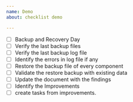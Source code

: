 ```yaml
---
name: Demo
about: checklist demo

---
```


- [ ] Backup and Recovery Day
- [ ] Verify the last backup files
- [ ] Verify the last backup log file
- [ ] Identify the errors in log file if any
- [ ] Restore the backup file of every component
- [ ] Validate the restore backup with existing data
- [ ] Update the document with the findings
- [ ] Identify the Improvements
- [ ] create tasks from improvements.
